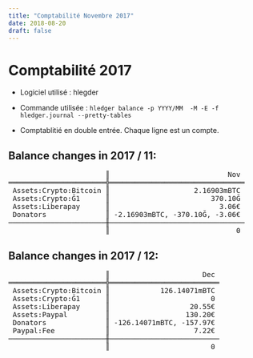 ```yaml
---
title: "Comptabilité Novembre 2017"
date: 2018-08-20
draft: false
---
```


# Comptabilité 2017

* Logiciel utilisé : hlegder
* Commande utilisée : `hledger balance -p YYYY/MM  -M -E -f hledger.journal --pretty-tables`

* Comptablitié en double entrée. Chaque ligne est un compte.

## Balance changes in 2017 / 11:
<pre>
                       ║                            Nov
═══════════════════════╬════════════════════════════════
 Assets:Crypto:Bitcoin ║                    2.16903mBTC
 Assets:Crypto:Ğ1      ║                        370.10Ğ
 Assets:Liberapay      ║                          3.06€
 Donators              ║ -2.16903mBTC, -370.10Ğ, -3.06€
───────────────────────╫────────────────────────────────
                       ║                              0</pre>

                       
## Balance changes in 2017 / 12:
<pre>
                       ║                      Dec 
═══════════════════════╬══════════════════════════
 Assets:Crypto:Bitcoin ║            126.14071mBTC 
 Assets:Crypto:Ğ1      ║                        0 
 Assets:Liberapay      ║                   20.55€ 
 Assets:Paypal         ║                  130.20€ 
 Donators              ║ -126.14071mBTC, -157.97€ 
 Paypal:Fee            ║                    7.22€ 
───────────────────────╫──────────────────────────
                       ║                        0</pre>
